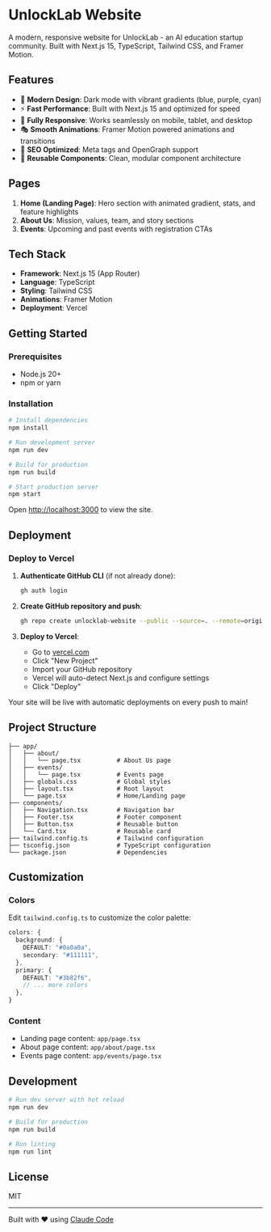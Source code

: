 # UnlockLab Website

A modern, responsive website for UnlockLab - an AI education startup community. Built with Next.js 15, TypeScript, Tailwind CSS, and Framer Motion.

## Features

- 🎨 **Modern Design**: Dark mode with vibrant gradients (blue, purple, cyan)
- ⚡ **Fast Performance**: Built with Next.js 15 and optimized for speed
- 📱 **Fully Responsive**: Works seamlessly on mobile, tablet, and desktop
- 🎭 **Smooth Animations**: Framer Motion powered animations and transitions
- 🎯 **SEO Optimized**: Meta tags and OpenGraph support
- 🧩 **Reusable Components**: Clean, modular component architecture

## Pages

1. **Home (Landing Page)**: Hero section with animated gradient, stats, and feature highlights
2. **About Us**: Mission, values, team, and story sections
3. **Events**: Upcoming and past events with registration CTAs

## Tech Stack

- **Framework**: Next.js 15 (App Router)
- **Language**: TypeScript
- **Styling**: Tailwind CSS
- **Animations**: Framer Motion
- **Deployment**: Vercel

## Getting Started

### Prerequisites

- Node.js 20+
- npm or yarn

### Installation

```bash
# Install dependencies
npm install

# Run development server
npm run dev

# Build for production
npm run build

# Start production server
npm start
```

Open [http://localhost:3000](http://localhost:3000) to view the site.

## Deployment

### Deploy to Vercel

1. **Authenticate GitHub CLI** (if not already done):
   ```bash
   gh auth login
   ```

2. **Create GitHub repository and push**:
   ```bash
   gh repo create unlocklab-website --public --source=. --remote=origin --push
   ```

3. **Deploy to Vercel**:
   - Go to [vercel.com](https://vercel.com)
   - Click "New Project"
   - Import your GitHub repository
   - Vercel will auto-detect Next.js and configure settings
   - Click "Deploy"

Your site will be live with automatic deployments on every push to main!

## Project Structure

```
├── app/
│   ├── about/
│   │   └── page.tsx          # About Us page
│   ├── events/
│   │   └── page.tsx          # Events page
│   ├── globals.css           # Global styles
│   ├── layout.tsx            # Root layout
│   └── page.tsx              # Home/Landing page
├── components/
│   ├── Navigation.tsx        # Navigation bar
│   ├── Footer.tsx            # Footer component
│   ├── Button.tsx            # Reusable button
│   └── Card.tsx              # Reusable card
├── tailwind.config.ts        # Tailwind configuration
├── tsconfig.json             # TypeScript configuration
└── package.json              # Dependencies
```

## Customization

### Colors

Edit `tailwind.config.ts` to customize the color palette:

```typescript
colors: {
  background: {
    DEFAULT: "#0a0a0a",
    secondary: "#111111",
  },
  primary: {
    DEFAULT: "#3b82f6",
    // ... more colors
  },
}
```

### Content

- Landing page content: `app/page.tsx`
- About page content: `app/about/page.tsx`
- Events page content: `app/events/page.tsx`

## Development

```bash
# Run dev server with hot reload
npm run dev

# Build for production
npm run build

# Run linting
npm run lint
```

## License

MIT

---

Built with ❤️ using [Claude Code](https://claude.com/claude-code)

